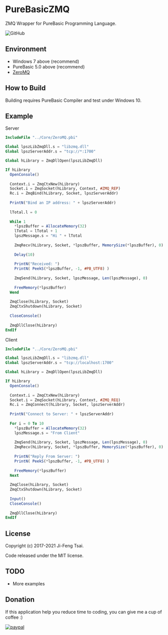 # PureBasicZMQ

ZMQ Wrapper for PureBasic Programming Language.

![GitHub](https://img.shields.io/github/license/jiowcl/PureBasicZMQ.svg)

## Environment

- Windows 7 above (recommend)
- PureBasic 5.0 above (recommend)
- [ZeroMQ](https://github.com/zeromq)

## How to Build

Building requires PureBasic Compiler and test under Windows 10.

## Example

Server

```purebasic
IncludeFile "../Core/ZeroMQ.pbi"

Global lpszLibZmqDll.s = "libzmq.dll"
Global lpszServerAddr.s = "tcp://*:1700"

Global hLibrary = ZmqDllOpen(lpszLibZmqDll)

If hLibrary
  OpenConsole()
  
  Context.i = ZmqCtxNew(hLibrary)
  Socket.i = ZmqSocket(hLibrary, Context, #ZMQ_REP)
  Rc.i = ZmqBind(hLibrary, Socket, lpszServerAddr)
  
  PrintN("Bind an IP address: " + lpszServerAddr)
  
  lTotal.l = 0
  
  While 1
    *lpszBuffer = AllocateMemory(32)
    lTotal = lTotal + 1
    lpszMessage.s = "Hi " + lTotal
    
    ZmqRecv(hLibrary, Socket, *lpszBuffer, MemorySize(*lpszBuffer), 0)
    
    Delay(10)
    
    PrintN("Received: ")
    PrintN( PeekS(*lpszBuffer, -1, #PB_UTF8) )
    
    ZmqSend(hLibrary, Socket, lpszMessage, Len(lpszMessage), 0)
    
    FreeMemory(*lpszBuffer)
  Wend
  
  ZmqClose(hLibrary, Socket)
  ZmqCtxShutdown(hLibrary, Socket)
  
  CloseConsole()
  
  ZmqDllClose(hLibrary)
EndIf
```

Client

```purebasic
IncludeFile "../Core/ZeroMQ.pbi"

Global lpszLibZmqDll.s = "libzmq.dll"
Global lpszServerAddr.s = "tcp://localhost:1700"

Global hLibrary = ZmqDllOpen(lpszLibZmqDll)

If hLibrary
  OpenConsole()
  
  Context.i = ZmqCtxNew(hLibrary)
  Socket.i = ZmqSocket(hLibrary, Context, #ZMQ_REQ)
  Rc.i = ZmqConnect(hLibrary, Socket, lpszServerAddr)
  
  PrintN("Connect to Server: " + lpszServerAddr)
  
  For i = 0 To 10 
    *lpszBuffer = AllocateMemory(32)
    lpszMessage.s = "From Client"
    
    ZmqSend(hLibrary, Socket, lpszMessage, Len(lpszMessage), 0)
    ZmqRecv(hLibrary, Socket, *lpszBuffer, MemorySize(*lpszBuffer), 0)
    
    PrintN("Reply From Server: ")
    PrintN( PeekS(*lpszBuffer, -1, #PB_UTF8) )
    
    FreeMemory(*lpszBuffer)
  Next 
  
  ZmqClose(hLibrary, Socket)
  ZmqCtxShutdown(hLibrary, Socket)
  
  Input()
  CloseConsole()
  
  ZmqDllClose(hLibrary)
EndIf
```

## License

Copyright (c) 2017-2021 Ji-Feng Tsai.  

Code released under the MIT license.

## TODO

- More examples

## Donation

If this application help you reduce time to coding, you can give me a cup of coffee :)

[![paypal](https://www.paypalobjects.com/en_US/TW/i/btn/btn_donateCC_LG.gif)](https://www.paypal.com/cgi-bin/webscr?cmd=_s-xclick&hosted_button_id=3RNMD6Q3B495N&source=url)
